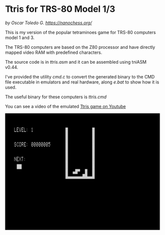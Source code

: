 # Ttris for TRS-80 Model 1/3
*by Oscar Toledo G.*
*https://nanochess.org/*

This is my version of the popular tetraminoes game for TRS-80 computers model 1 and 3.

The TRS-80 computers are based on the Z80 processor and have directly mapped video RAM with predefined characters.

The source code is in _ttris.asm_ and it can be assembled using tniASM v0.44.

I've provided the utility _cmd.c_ to convert the generated binary to the CMD file executable in emulators and real hardware, along _e.bat_ to show how it is used.

The useful binary for these computers is _ttris.cmd_

You can see a video of the emulated [Ttris game on Youtube](https://youtu.be/kYh6txDJW7Q?si=XeSYipnMCuC4qLeM)

![screenshot](ttris.png)

